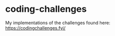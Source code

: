 # coding-challenges

My implementations of the challenges found here: https://codingchallenges.fyi/
